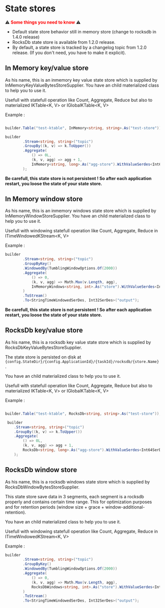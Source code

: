 # State stores

⚠️ <span style="color:red">**Some things you need to know**</span> ⚠️

- Default state store behavior still in memory store (change to rocksdb in 1.4.0 release)
- RocksDb state store is available from 1.2.0 release.
- By default, a state store is tracked by a changelog topic from 1.2.0 release. (If you don't need, you have to make it explicit).

## In Memory key/value store

As his name, this is an inmemory key value state store which is supplied by InMemoryKeyValueBytesStoreSupplier.
You have an child materialized class to help you to use it.

Usefull with statefull operation like Count, Aggregate, Reduce but also to materialized IKTable<K, V> or IGlobalKTable<K, V>

Example :
``` csharp

builder.Table("test-ktable", InMemory<string, string>.As("test-store"));

builder
        .Stream<string, string>("topic")
        .GroupBy((k, v) => k.ToUpper())
        .Aggregate(
            () => 0L,
            (k, v, agg) => agg + 1,
            InMemory<string, long>.As("agg-store").WithValueSerdes<Int64SerDes>()
        );
```

**Be carefull, this state store is not persistent ! So after each application restart, you loose the state of your state store.**

## In Memory window store

As his name, this is an inmemory windows state store which is supplied by InMemoryWindowStoreSupplier.
You have an child materialized class to help you to use it.

Usefull with windowing statefull operation like Count, Aggregate, Reduce in ITimeWindowedKStream<K, V>

Example :
``` csharp
builder
        .Stream<string, string>("topic")
        .GroupByKey()
        .WindowedBy(TumblingWindowOptions.Of(2000))
        .Aggregate(
            () => 0,
            (k, v, agg) => Math.Max(v.Length, agg),
            InMemoryWindows<string, int>.As("store").WithValueSerdes<Int32SerDes>()
        )
        .ToStream()
        .To<StringTimeWindowedSerDes, Int32SerDes>("output");
```

**Be carefull, this state store is not persistent ! So after each application restart, you loose the state of your state store.**

## RocksDb key/value store

As his name, this is a rocksdb key value state store which is supplied by RocksDbKeyValueBytesStoreSupplier. 

The state store is persisted on disk at `{config.StateDir}/{config.ApplicationId}/{taskId}/rocksdb/{store.Name}`.

You have an child materialized class to help you to use it.

Usefull with statefull operation like Count, Aggregate, Reduce but also to materialized IKTable<K, V> or IGlobalKTable<K, V>

Example :
``` csharp

builder.Table("test-ktable", RocksDb<string, string>.As("test-store"));

 builder
    .Stream<string, string>("topic")
    .GroupBy((k, v) => k.ToUpper())
    .Aggregate(
        () => 0L,
        (k, v, agg) => agg + 1,
        RocksDb<string, long>.As("agg-store").WithValueSerdes<Int64SerDes>()
    );
```

## RocksDb window store

As his name, this is a rocksdb windows state store which is supplied by RocksDbWindowBytesStoreSupplier.

This state store save data in 3 segments, each segment is a rocksdb properly and contains certain time range. This for optimization purposes and for retention periods (window size + grace + window-additional-retention).

You have an child materialized class to help you to use it.

Usefull with windowing statefull operation like Count, Aggregate, Reduce in ITimeWindowedKStream<K, V>

Example :
``` csharp
builder
        .Stream<string, string>("topic")
        .GroupByKey()
        .WindowedBy(TumblingWindowOptions.Of(2000))
        .Aggregate(
            () => 0,
            (k, v, agg) => Math.Max(v.Length, agg),
            RocksDbWindows<string, int>.As("store").WithValueSerdes<Int32SerDes>()
        )
        .ToStream()
        .To<StringTimeWindowedSerDes, Int32SerDes>("output");
```